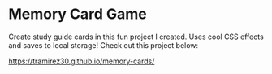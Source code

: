 # Memory Card Game

Create study guide cards in this fun project I created. Uses cool CSS effects and saves to local storage! Check out this project below:

https://tramirez30.github.io/memory-cards/
